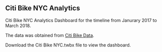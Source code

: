 ## Citi Bike NYC Analytics

Citi Bike NYC Analytics Dashboard for the timeline from Janurary 2017 to March 2018. 

The data was obtained from [Citi Bike Data](https://www.citibikenyc.com/system-data).

Download the Citi Bike NYC.twbx file to view the dashboard.

